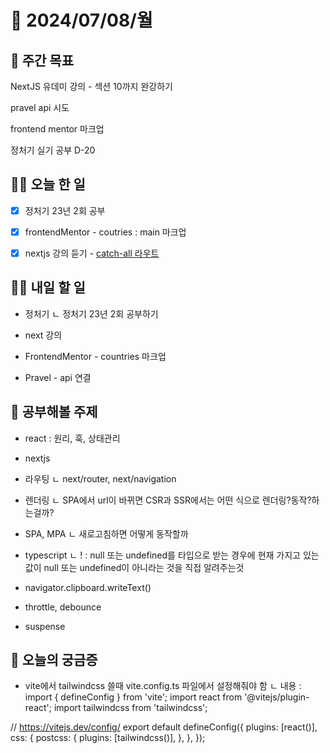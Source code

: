 # 📅 2024/07/08/월

## 🚀 주간 목표

NextJS 유데미 강의 - 섹션 10까지 완강하기

pravel api 시도

frontend mentor 마크업

정처기 실기 공부 D-20

## 💪🏻 오늘 한 일

- [x] 정처기 23년 2회 공부

- [x] frontendMentor - coutries : main 마크업

- [x] nextjs 강의 듣기 - [catch-all 라우트](https://www.notion.so/Day01-f1903eb52d634a8580af3a40cb84c0ca)

## 🫵🏻 내일 할 일

- 정처기
  ㄴ 정처기 23년 2회 공부하기

- next 강의

- FrontendMentor - countries 마크업

- Pravel - api 연결

## 🔎 공부해볼 주제

- react : 원리, 훅, 상태관리

- nextjs

- 라우팅
  ㄴ next/router, next/navigation

- 렌더링
  ㄴ SPA에서 url이 바뀌면 CSR과 SSR에서는 어떤 식으로 렌더링?동작?하는걸까?

- SPA, MPA
  ㄴ 새로고침하면 어떻게 동작할까

- typescript
  ㄴ ! : null 또는 undefined를 타입으로 받는 경우에 현재 가지고 있는 값이 null 또는 undefined이 아니라는 것을 직접 알려주는것

- navigator.clipboard.writeText()

- throttle, debounce

- suspense

## 👀 오늘의 궁금증

- vite에서 tailwindcss 쓸때 vite.config.ts 파일에서 설정해줘야 함
  ㄴ 내용 :
  import { defineConfig } from 'vite';
  import react from '@vitejs/plugin-react';
  import tailwindcss from 'tailwindcss';

// https://vitejs.dev/config/
export default defineConfig({
plugins: [react()],
css: {
postcss: {
plugins: [tailwindcss()],
},
},
});
